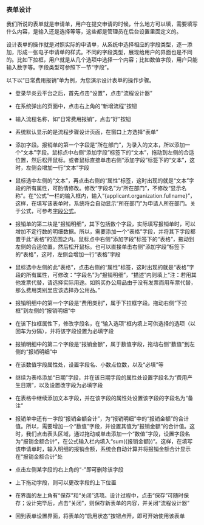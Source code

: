 ### 表单设计

我们所说的表单就是申请单，用户在提交申请的时候，什么地方可以填，需要填写什么内容，是输入还是选择等等，这些都是管理员在后台设置里面定义的。

设计表单的操作就是对照实际的申请单，从系统中选择相应的字段类型，逐一添加，形成一张电子申请单的样式。不同的字段类型，展现给用户的界面也是不同的。比如下拉框，用户就是从几个选项中选择一个内容；比如数值字段，用户只能输入数字等。字段类型可参照下一节“字段”。

以下以“日常费用报销”单为例，为您演示设计表单的操作步骤。

- 登录华炎云平台之后，首先点击“设置”，点击“流程设计器”

- 在系统弹出的页面中，点击右上角的“新增流程”按钮

- 输入流程名称，如“日常费用报销”，点击“好”按钮

- 系统默认显示的是流程步骤设计页面，在窗口上方选择“表单”

- 添加字段。报销单的第一个字段是“所在部门”，为录入的文本，所以添加一个“文本”字段。鼠标点中右侧“添加字段”标签下的“文本”，拖动到左侧的合适位置，然后松开鼠标。或者鼠标直接单击右侧“添加字段”标签下的“文本”，这时，左侧会增加一行“文本”字段

- 鼠标选中左侧的“文本”，再点击右侧的“属性”标签，这时出现的就是“文本”字段的所有属性，可酌情修改。修改“字段名”为“所在部门”，不修改“显示名称”。在“公式”一栏的输入框内，输入“{applicant.organization.fullname}”，这样，在填写该表单时，系统将会自动显示“所在部门”为申请人所在部门。关于公式，可参考[字段公式](form_formula.md)。

- 报销单的第二块是“报销明细”，其下包括数个字段，实际填写报销单时，可以增加不定行数的明细数据。所以，需要添加一个“表格”字段，并将其下字段都置于此“表格”的范围之内。鼠标点中右侧“添加字段”标签下的“表格”，拖动到左侧的合适位置，然后松开鼠标。也可以直接单击右侧“添加字段”标签下的“表格”，这时，左侧会增加一行“表格”字段

- 鼠标选中左侧的此“表格”，点击右侧的“属性”标签，这时出现的就是“表格”字段的所有属性，可修改：“字段名”为“报销明细”，“描述”内则填上“注：若用其他发票代替，请选择实际用途。如购买办公用品由于没有发票而用车票代替，那么费用类别里应该选择办公用品。”

- 报销明细中的第一个字段是“费用类别”，属于下拉框字段。拖动右侧“下拉框”到左侧的“报销明细”中

- 在该下拉框属性下，修改字段名，在“输入选项”框内填上可供选择的选项（以回车为分隔），并将该字段设置为必填字段

- 报销明细中的第二个字段是“报销金额”，属于数值字段，拖动右侧“数值”到左侧的“报销明细”中

- 在该数值字段属性处，设置字段名、小数点位数，以及“必填”等

- 继续为表格添加“日期”字段，并在该日期字段的属性处设置字段名为“费用产生日期”，以及设置改字段为必填字段

- 在表格中继续添加文本字段，并在该字段的属性处设置该字段的字段名为“备注”

- 报销单中还有一字段“报销金额合计”，为“报销明细”中的“报销金额”的合计值。所以，需要增加一个“数值”字段，并设置其值为“报销金额”的合计值。这时，我们点击表头区域，通过拖动或单击添加一个“数值”字段，设置字段名为“报销金额合计”，在公式输入栏内填入“sum({报销金额})”。这样，在填写该申请单时，输入明细的报销金额，系统会自动计算并将报销金额合计显示在“报销金额合计”处

- 点击左侧某字段的右上角的“-”即可删除该字段

- 上下拖动字段，则可以更改字段的上下位置

- 在界面的左上角有“保存”和“关闭”选项。设计过程中，点击“保存”可随时保存；设计完毕后，点击“关闭”，则保存新表单的内容，并关闭“流程设计器”

- 回到表单设置界面，将表单的“启用状态”按钮点开，即可开始使用该表单




